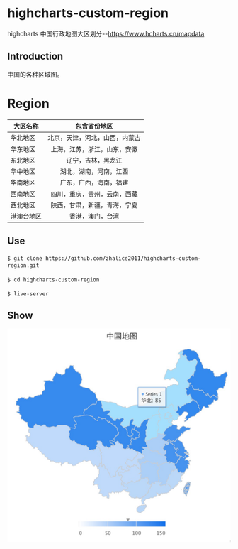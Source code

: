 # highcharts-custom-region
highcharts 中国行政地图大区划分--https://www.hcharts.cn/mapdata

## Introduction

中国的各种区域图。

# Region
| 大区名称 | 包含省份地区 |
| ------------------|:-------:|
| 华北地区               | 北京，天津，河北，山西，内蒙古 |
| 华东地区               | 上海，江苏，浙江，山东，安徽 |
| 东北地区               | 辽宁，吉林，黑龙江 |
| 华中地区               | 湖北，湖南，河南，江西 |
| 华南地区               | 广东，广西，海南，福建 |
| 西南地区               | 四川，重庆，贵州，云南，西藏 |
| 西北地区               | 陕西，甘肃，新疆，青海，宁夏 |
| 港澳台地区              | 香港，澳门，台湾 |

## Use

```
$ git clone https://github.com/zhalice2011/highcharts-custom-region.git

$ cd highcharts-custom-region

$ live-server
```

## Show
![Show](https://raw.githubusercontent.com/zhalice2011/highcharts-custom-region/master/show.png)	
